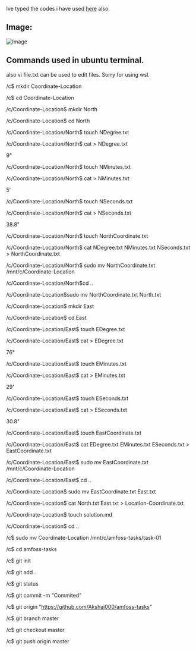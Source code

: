 Ive typed the codes i have used [here](https://akshaj000.github.io/2021/09/25/hello-world/) also.

## Image:
![Image](https://i.ibb.co/gFx89JY/Screenshot-from-2021-11-18-21-00-03.png)

## Commands used in ubuntu terminal.
also vi file.txt can be used to edit files. Sorry for using wsl.

/c$ mkdir Coordinate-Location

/c$ cd Coordinate-Location

/c/Coordinate-Location$ mkdir North

/c/Coordinate-Location$ cd North

/c/Coordinate-Location/North$ touch NDegree.txt

/c/Coordinate-Location/North$ cat > NDegree.txt

9°

/c/Coordinate-Location/North$ touch NMinutes.txt

/c/Coordinate-Location/North$ cat > NMinutes.txt

5'

/c/Coordinate-Location/North$ touch NSeconds.txt

/c/Coordinate-Location/North$ cat > NSeconds.txt

38.8"

/c/Coordinate-Location/North$ touch NorthCoordinate.txt

/c/Coordinate-Location/North$ cat NDegree.txt NMinutes.txt NSeconds.txt > NorthCoordinate.txt

/c/Coordinate-Location/North$ sudo mv NorthCoordinate.txt /mnt/c/Coordinate-Location

/c/Coordinate-Location/North$cd ..

/c/Coordinate-Location$sudo mv NorthCoordinate.txt North.txt

/c/Coordinate-Location$ mkdir East

/c/Coordinate-Location$ cd East

/c/Coordinate-Location/East$ touch EDegree.txt

/c/Coordinate-Location/East$ cat > EDegree.txt

76°

/c/Coordinate-Location/East$ touch EMinutes.txt

/c/Coordinate-Location/East$ cat > EMinutes.txt

29'

/c/Coordinate-Location/East$ touch ESeconds.txt

/c/Coordinate-Location/East$ cat > ESeconds.txt

30.8"

/c/Coordinate-Location/East$ touch EastCoordinate.txt

/c/Coordinate-Location/East$ cat EDegree.txt EMinutes.txt ESeconds.txt > EastCoordinate.txt

/c/Coordinate-Location/East$ sudo mv EastCoordinate.txt /mnt/c/Coordinate-Location

/c/Coordinate-Location/East$ cd ..

/c/Coordinate-Location$ sudo mv EastCoordinate.txt East.txt

/c/Coordinate-Location$ cat North.txt East.txt > Location-Coordinate.txt

/c/Coordinate-Location$ touch solution.md

/c/Coordinate-Location$ cd ..

/c$ sudo mv Coordinate-Location /mnt/c/amfoss-tasks/task-01

/c$ cd amfoss-tasks

/c$ git init

/c$ git add .

/c$ git status

/c$ git commit -m "Commited"

/c$ git origin "https://github.com/Akshaj000/amfoss-tasks"

/c$ git branch master

/c$ git checkout master

/c$ git push origin master








